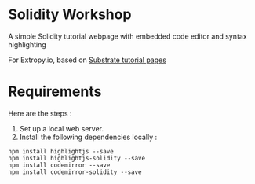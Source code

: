 # Solidity Workshop
A simple Solidity tutorial webpage with embedded code editor and syntax highlighting

For Extropy.io, based on [Substrate tutorial pages](https://substrate.dev/substrate-collectables-workshop/#/1/creating-a-storage-value?id=working-with-a-storage-value)

# Requirements

Here are the steps :

1) Set up a local web server.
2) Install the following dependencies locally :

```
npm install highlightjs --save
npm install highlightjs-solidity --save
npm install codemirror --save
npm install codemirror-solidity --save
```

